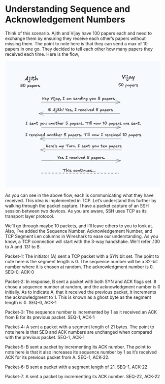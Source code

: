 # Understanding Sequence and Acknowledgement Numbers

Think of this scenario. Ajith and Vijay have 100 papers each and need to exchange them by ensuring they receive each other’s papers without missing them. The point to note here is that they can send a max of 10 papers in one go. They decided to tell each other how many papers they received each time. Here is the flow,

![TCP Seq Ack](./assets/TCP-Seq-Ack-Example.png)

As you can see in the above flow, each is communicating what they have received. This idea is implemented in TCP. Let’s understand this further by walking through the packet capture. I have a packet capture of an SSH session between two devices. As you are aware, SSH uses TCP as its transport layer protocol.

We’ll go through maybe 10 packets, and I’ll leave others to you to look at. Also, I’ve added the Sequence Number, Acknowledgement Number, and TCP Segment Len columns in Wireshark to ease our understanding. As you know, a TCP connection will start with the 3-way handshake. We’ll refer .130 to A and .131 to B.

Packet-1: The initiator (A) sent a TCP packet with a SYN bit set. The point to note here is the segment length is 0. The sequence number will be a 32-bit number where it is chosen at random. The acknowledgment number is 0. SEQ-0, ACK-0

Packet-2: In response, B sent a packet with both SYN and ACK flags set. It chose a sequence number at random, and the acknowledgment number is 0 initially. As to indicate A, that it received the previous packet, it increments the acknowledgment to 1. This is known as a ghost byte as the segment length is 0. SEQ-0, ACK-1

Packet-3: The sequence number is incremented by 1 as it received an ACK from B for its previous packet. SEQ-1, ACK-1

Packet-4: A sent a packet with a segment length of 21 bytes. The point to note here is that SEQ and ACK numbers are unchanged when compared with the previous packet. SEQ-1, ACK-1

Packet-5: B sent a packet by incrementing its ACK number. The point to note here is that it also increases its sequence number by 1 as it’s received ACK for its previous packet from A. SEQ-1, ACK-22.

Packet-6: B sent a packet with a segment length of 21. SEQ-1, ACK-22

Packet-7: A sent a packet by incrementing its ACK number. SEQ-22, ACK-22
